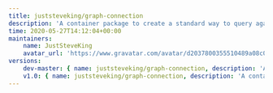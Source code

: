```yaml
---
title: juststeveking/graph-connection
description: 'A container package to create a standard way to query against graph databases'
time: 2020-05-27T14:12:04+00:00
maintainers:
    name: JustSteveKing
    avatar_url: 'https://www.gravatar.com/avatar/d2037800355510489a08c0057fec3e7e?d=identicon'
versions:
    dev-master: { name: juststeveking/graph-connection, description: 'A container package to create a standard way to query against graph databases', keywords: {  }, homepage: '', version: dev-master, version_normalized: dev-master, license: [MIT], authors: [{ name: 'Steve McDougall', email: juststevemcd@gmail.com, homepage: 'https://www.juststeveking.uk', role: Author }], source: { type: git, url: 'https://github.com/JustSteveKing/graph-connection.git', reference: e1148868b3e12341417858c80260696b8dd915db }, dist: { type: zip, url: 'https://api.github.com/repos/JustSteveKing/graph-connection/zipball/e1148868b3e12341417858c80260696b8dd915db', reference: e1148868b3e12341417858c80260696b8dd915db, shasum: '' }, type: library, support: { source: 'https://github.com/JustSteveKing/graph-connection/tree/master', issues: 'https://github.com/JustSteveKing/graph-connection/issues' }, funding: [{ url: 'https://github.com/JustSteveKing', type: github }], time: '2020-10-21T20:48:17+00:00', autoload: { psr-4: { JustSteveKing\Graph\Connection\: src/ } }, default-branch: true, require: { php: ^7.4, juststeveking/parameterbag: v1.1 }, require-dev: { phpunit/phpunit: ^9.1, phpstan/phpstan: ^0.12.25, squizlabs/php_codesniffer: ^3.5, roave/security-advisories: dev-master, thecodingmachine/phpstan-safe-rule: ^1.0, phploc/phploc: ^6.0 } }
    v1.0: { name: juststeveking/graph-connection, description: 'A container package to create a standard way to query against graph databases', keywords: {  }, homepage: '', version: v1.0, version_normalized: 1.0.0.0, license: [MIT], authors: [{ name: 'Steve McDougall', email: juststevemcd@gmail.com, homepage: 'https://www.juststeveking.uk', role: Author }], source: { type: git, url: 'https://github.com/JustSteveKing/graph-connection.git', reference: 409f32a22598c64e77a3593f2e9ee18af0d7a693 }, dist: { type: zip, url: 'https://api.github.com/repos/JustSteveKing/graph-connection/zipball/409f32a22598c64e77a3593f2e9ee18af0d7a693', reference: 409f32a22598c64e77a3593f2e9ee18af0d7a693, shasum: '' }, type: library, support: { source: 'https://github.com/JustSteveKing/graph-connection/tree/master', issues: 'https://github.com/JustSteveKing/graph-connection/issues' }, time: '2020-05-28T11:31:13+00:00', autoload: { psr-4: { JustSteveKing\Graph\Connection\: src/ } }, require: { php: ^7.4, juststeveking/parameterbag: v1.1 }, require-dev: { phpunit/phpunit: ^9.1, phpstan/phpstan: ^0.12.25, squizlabs/php_codesniffer: ^3.5, roave/security-advisories: dev-master, thecodingmachine/phpstan-safe-rule: ^1.0, phploc/phploc: ^6.0 } }
---
```

